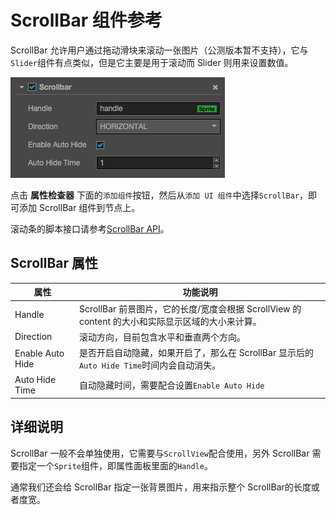 # ScrollBar 组件参考

ScrollBar 允许用户通过拖动滑块来滚动一张图片（公测版本暂不支持），它与`Slider`组件有点类似，但是它主要是用于滚动而 Slider 则用来设置数值。

![scrollbar.png](./scrollbar/scrollbar.png)

点击 **属性检查器** 下面的`添加组件`按钮，然后从`添加 UI 组件`中选择`ScrollBar`，即可添加 ScrollBar 组件到节点上。

滚动条的脚本接口请参考[ScrollBar API](../api/classes/ScrollBar.html)。

## ScrollBar 属性

| 属性 |   功能说明
| -------------- | ----------- |
| Handle| ScrollBar 前景图片，它的长度/宽度会根据 ScrollView 的 content 的大小和实际显示区域的大小来计算。
| Direction | 滚动方向，目前包含水平和垂直两个方向。
| Enable Auto Hide | 是否开启自动隐藏，如果开启了，那么在 ScrollBar 显示后的`Auto Hide Time`时间内会自动消失。
| Auto Hide Time | 自动隐藏时间，需要配合设置`Enable Auto Hide`


## 详细说明

ScrollBar 一般不会单独使用，它需要与`ScrollView`配合使用，另外 ScrollBar 需要指定一个`Sprite`组件，即属性面板里面的`Handle`。

通常我们还会给 ScrollBar 指定一张背景图片，用来指示整个 ScrollBar的长度或者度宽。
